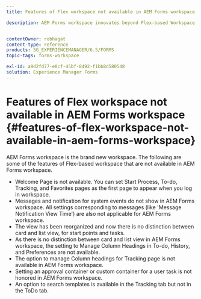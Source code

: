 ```yaml
---
title: Features of Flex workspace not available in AEM Forms workspace

description: AEM Forms workspace innovates beyond Flex-based Workspace. Read about the differences in features and capabilities.


contentOwner: robhagat
content-type: reference
products: SG_EXPERIENCEMANAGER/6.5/FORMS
topic-tags: forms-workspace

exl-id: a9d2fd77-e8cf-45bf-8492-f1bb8d580548
solution: Experience Manager Forms
---
```

# Features of Flex workspace not available in AEM Forms workspace {#features-of-flex-workspace-not-available-in-aem-forms-workspace}

AEM Forms workspace is the brand new workspace. The following are some of the features of Flex-based workspace that are not available in AEM Forms workspace.

* Welcome Page is not available. You can set Start Process, To-do, Tracking, and Favorites pages as the first page to appear when you log in workspace.
* Messages and notification for system events do not show in AEM Forms workspace. All settings corresponding to messages (like 'Message Notification View Time') are also not applicable for AEM Forms workspace.
* The view has been reorganized and now there is no distinction between card and list view, for start points and tasks.
* As there is no distinction between card and list view in AEM Forms workspace, the setting to Manage Column Headings in To-do, History, and Preferences are not available.
* The option to manage Column headings for Tracking page is not available in AEM Forms workspace.
* Setting an approval container or custom container for a user task is not honored in AEM Forms workspace.
* An option to search templates is available in the Tracking tab but not in the ToDo tab.
